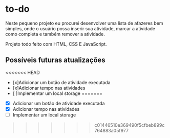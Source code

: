 # to-do

Neste pequeno projeto eu procurei desenvolver uma lista de afazeres bem simples, onde o usuário possa inserir sua atividade, marcar a atividade como completa e também remover a atividade.

Projeto todo feito com HTML, CSS E JavaScript.

## Possíveis futuras atualizações

<<<<<<< HEAD
- [x]Adicionar um botão de atividade executada
- [x]Adicionar tempo nas atividades
- [ ]Implementar um local storage
=======
- [x] Adicionar um botão de atividade executada
- [x] Adicionar tempo nas atividades
- [ ] Implementar um local storage
>>>>>>> c01446510e369490f5cfbeb899c764883a05f977
